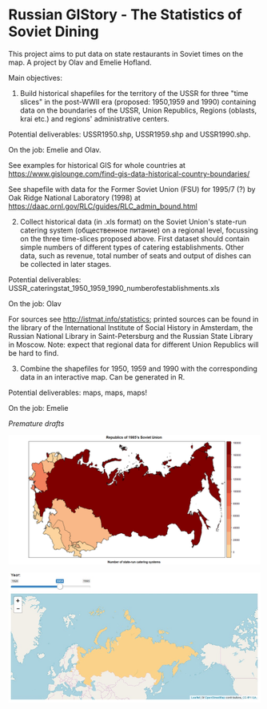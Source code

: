 # Russian GIStory  - The Statistics of Soviet Dining

This project aims to put data on state restaurants in Soviet times on the map. A project by Olav and Emelie Hofland.

Main objectives:

1. Build historical shapefiles for the territory of the USSR for three "time slices" in the post-WWII era (proposed: 1950,1959 and 1990) containing data on the boundaries of the USSR, Union Republics, Regions (oblasts, krai etc.) and regions' administrative centers. 

Potential deliverables: USSR1950.shp, USSR1959.shp and USSR1990.shp. 

On the job: Emelie and Olav.

See examples for historical GIS for whole countries at https://www.gislounge.com/find-gis-data-historical-country-boundaries/

See shapefile with data for the Former Soviet Union (FSU) for 1995/7 (?) by Oak Ridge National Laboratory (1998) at https://daac.ornl.gov/RLC/guides/RLC_admin_bound.html


2. Collect historical data (in .xls format) on the Soviet Union's state-run catering system (общественное питание) on a regional level, focussing on the three time-slices proposed above. First dataset should contain simple numbers of different types of catering establishments. Other data, such as revenue, total number of seats and output of dishes can be collected in later stages.

Potential deliverables: USSR_cateringstat_1950_1959_1990_numberofestablishments.xls

On the job: Olav

For sources see http://istmat.info/statistics; printed sources can be found in the library of the International Institute of Social History in Amsterdam, the Russian National Library in Saint-Petersburg and the Russian State Library in Moscow. Note: expect that regional data for different Union Republics will be hard to find.


3. Combine the shapefiles for 1950, 1959 and 1990 with the corresponding data in an interactive map. Can be generated in R. 

Potential deliverables: maps, maps, maps!

On the job: Emelie

_Premature drafts_

![image](assets/2018-04-14_caterings_1985.png)

![image](/assets/2018-04-02_draft.jpg)
